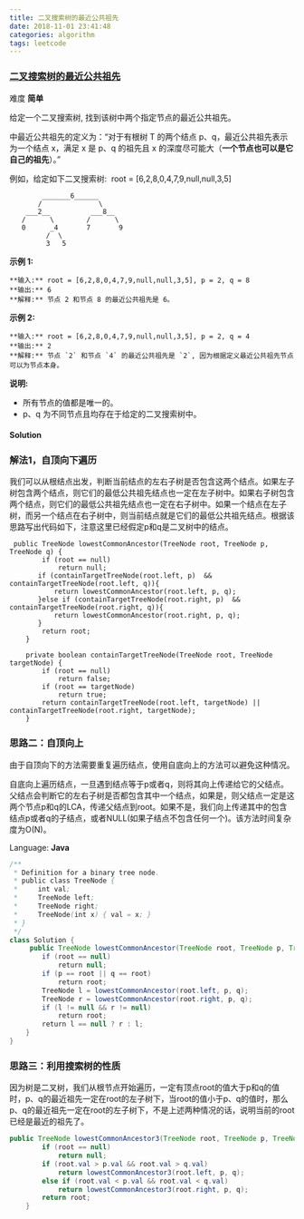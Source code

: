 ```yaml
---
title: 二叉搜索树的最近公共祖先
date: 2018-11-01 23:41:48
categories: algorithm
tags: leetcode
---
```


### [二叉搜索树的最近公共祖先](https://leetcode-cn.com/problems/lowest-common-ancestor-of-a-binary-search-tree/)

难度 **简单**



给定一个二叉搜索树, 找到该树中两个指定节点的最近公共祖先。

中最近公共祖先的定义为：“对于有根树 T 的两个结点 p、q，最近公共祖先表示为一个结点 x，满足 x 是 p、q 的祖先且 x 的深度尽可能大（**一个节点也可以是它自己的祖先**）。”

例如，给定如下二叉搜索树:  root = [6,2,8,0,4,7,9,null,null,3,5]

```
        _______6______
       /              \
    ___2__          ___8__
   /      \        /      \
   0      _4       7       9
         /  \
         3   5
```

**示例 1:**

```
**输入:** root = [6,2,8,0,4,7,9,null,null,3,5], p = 2, q = 8
**输出:** 6 
**解释:** 节点 2 和节点 8 的最近公共祖先是 6。

```

**示例 2:**

```
**输入:** root = [6,2,8,0,4,7,9,null,null,3,5], p = 2, q = 4
**输出:** 2
**解释:** 节点 `2` 和节点 `4` 的最近公共祖先是 `2`, 因为根据定义最近公共祖先节点可以为节点本身。
```

**说明:**

*   所有节点的值都是唯一的。
*   p、q 为不同节点且均存在于给定的二叉搜索树中。



#### Solution

### 解法1，自顶向下遍历
我们可以从根结点出发，判断当前结点的左右子树是否包含这两个结点。如果左子树包含两个结点，则它们的最低公共祖先结点也一定在左子树中。如果右子树包含两个结点，则它们的最低公共祖先结点也一定在右子树中。如果一个结点在左子树，而另一个结点在右子树中，则当前结点就是它们的最低公共祖先结点。根据该思路写出代码如下，注意这里已经假定p和q是二叉树中的结点。


```
 public TreeNode lowestCommonAncestor(TreeNode root, TreeNode p, TreeNode q) {
        if (root == null)
            return null;
       if (containTargetTreeNode(root.left, p)  && containTargetTreeNode(root.left, q)){
           return lowestCommonAncestor(root.left, p, q);
       }else if (containTargetTreeNode(root.right, p)  && containTargetTreeNode(root.right, q)){
           return lowestCommonAncestor(root.right, p, q);
       }
        return root;
    }

    private boolean containTargetTreeNode(TreeNode root, TreeNode targetNode) {
        if (root == null)
            return false;
        if (root == targetNode)
            return true;
        return containTargetTreeNode(root.left, targetNode) || containTargetTreeNode(root.right, targetNode);
    }

```
### 思路二：自顶向上
由于自顶向下的方法需要重复遍历结点，使用自底向上的方法可以避免这种情况。

自底向上遍历结点，一旦遇到结点等于p或者q，则将其向上传递给它的父结点。父结点会判断它的左右子树是否都包含其中一个结点，如果是，则父结点一定是这两个节点p和q的LCA，传递父结点到root。如果不是，我们向上传递其中的包含结点p或者q的子结点，或者NULL(如果子结点不包含任何一个)。该方法时间复杂度为O(N)。

Language: **Java**

```java
/**
 * Definition for a binary tree node.
 * public class TreeNode {
 *     int val;
 *     TreeNode left;
 *     TreeNode right;
 *     TreeNode(int x) { val = x; }
 * }
 */
class Solution {
     public TreeNode lowestCommonAncestor(TreeNode root, TreeNode p, TreeNode q){
        if (root == null)
            return null;
        if (p == root || q == root)
            return root;
        TreeNode l = lowestCommonAncestor(root.left, p, q);
        TreeNode r = lowestCommonAncestor(root.right, p, q);
        if (l != null && r != null)
            return root;
        return l == null ? r : l;
    }
}
```

### 思路三：利用搜索树的性质
因为树是二叉树，我们从根节点开始遍历，一定有顶点root的值大于p和q的值时，p、q的最近祖先一定在root的左子树下，当root的值小于p、q的值时，那么p、q的最近祖先一定在root的左子树下，不是上述两种情况的话，说明当前的root已经是最近的祖先了。

```java
public TreeNode lowestCommonAncestor3(TreeNode root, TreeNode p, TreeNode q){
        if (root == null)
            return null;
        if (root.val > p.val && root.val > q.val)
            return lowestCommonAncestor3(root.left, p, q);
        else if (root.val < p.val && root.val < q.val)
            return lowestCommonAncestor3(root.right, p, q);
        return root;
    }
```